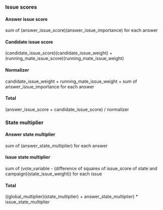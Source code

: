 ### Issue scores
#### Answer issue score
sum of (answer_issue_score)(answer_issue_importance) for each answer
#### Candidate issue score
(candidate_issue_score)(candidate_issue_weight) + (running_mate_issue_score)(running_mate_issue_weight)
#### Normalizer
candidate_issue_weight + running_mate_issue_weight + sum of answer_issue_importance for each answer
#### Total
(answer_issue_score + candidate_issue_score) / normalizer

### State multiplier
#### Answer state multiplier
sum of (answer_state_multiplier) for each answer
#### Issue state multiplier
sum of (vote_variable - (difference of squares of issue_score of state and campaign)(state_issue_weight)) for each issue
#### Total
((global_multiplier)(state_multiplier) + answer_state_multiplier) * issue_state_multiplier
